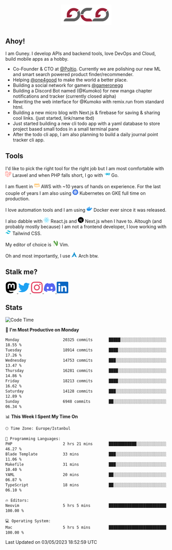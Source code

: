 <h1 align="center">
  <img src="https://raw.githubusercontent.com/gcg/gcg/master/gcg.png" alt="Guney Can Gokoglu" />
</h1>

## Ahoy!

I am Guney. I develop APIs and backend tools, love DevOps and Cloud, build mobile apps as a hobby.

-   Co-Founder & CTO at [@Poltio](https://www.poltio.com). Currently we are polishing our new ML and smart search powered product finder/recommender.
-   Helping [@one4good](https://one4good.com) to make the world a better place.
-   Building a social network for gamers [@gameronegg](https://g1.gg)
-   Building a Discord Bot named (@Kumoko) for new manga chapter notifications and tracker (currently closed alpha)
-   Rewriting the web interface for @Kumoko with remix.run from standard html.
-   Building a new micro blog with Next.js & firebase for saving & sharing cool links. (just started, link/name tbd)
-   Just started building a new cli todo app with a yaml database to store project based small todos in a small terminal pane
-   After the todo cli app, I am also planning to build a daily journal point tracker cli app.

## Tools

I'd like to pick the right tool for the right job but I am most comfortable with <img src="https://raw.githubusercontent.com/gcg/gcg/master/assets/laravel.svg" alt="Laravel PHP" width="18" height="18" /> Laravel and when PHP falls short, I go with <img src="https://raw.githubusercontent.com/gcg/gcg/master/assets/go.svg" alt="Go" width="18" height="18" /> Go.

I am fluent in <img src="https://raw.githubusercontent.com/gcg/gcg/master/assets/amazonaws.svg" alt="AWS" width="18" height="18" /> AWS with ~10 years of hands on experience. For the last couple of years I am also using <img src="https://raw.githubusercontent.com/gcg/gcg/master/assets/kubernetes.svg" alt="GKE" height="18" width="18" /> Kubernetes on GKE full time on production.

I love automation tools and I am using <img src="https://raw.githubusercontent.com/gcg/gcg/master/assets/docker.svg" alt="Docker" width="18" height="18" /> Docker ever since it was released.

I also dabble with <img src="https://raw.githubusercontent.com/gcg/gcg/master/assets/react.svg" alt="React.js" width="18" height="18" /> React.js and <img src="https://raw.githubusercontent.com/gcg/gcg/master/assets/nextdotjs.svg" alt="Next.js" width="18" height="18" /> Next.js when I have to.
Altough (and probably mostly because) I am not a frontend developer, I love working with <img src="https://raw.githubusercontent.com/gcg/gcg/master/assets/tailwindcss.svg" alt="Tailwind CSS" width="18" height="18" /> Tailwind CSS.

My editor of choice is <img src="https://raw.githubusercontent.com/gcg/gcg/master/assets/neovim.svg" alt="NeoVim" width="18" height="18" /> Vim.

Oh and most importantly, I use <img src="https://raw.githubusercontent.com/gcg/gcg/master/assets/archlinux.svg" alt="Arch Linux" width="18" height="18" /> Arch btw.

## Stalk me?

<a href="https://vivy.dev/@gcg" rel="nofollow me" target="_blank" >
    <img src="https://raw.githubusercontent.com/gcg/gcg/master/assets/mastodon.svg" width="36" height="36" alt="@gcg" />
</a>

<a href="https://twitter.com/gcg" target="_blank" >
    <img src="https://raw.githubusercontent.com/gcg/gcg/master/assets/twitter.svg" width="36" height="36" alt="@gcg" />
</a>

<a href="https://instagram.com/gcg" target="_blank">
    <img src="https://raw.githubusercontent.com/gcg/gcg/master/assets/instagram.svg" alt="@gcg" width="36" height="36" />
</a>

<a href="https://discord.gg/SMcJHkX4r7" target="_blank">
    <img src="https://raw.githubusercontent.com/gcg/gcg/master/assets/discord.svg" alt="gcg#3057" width="36" height="36" />
</a>

<a href="https://www.linkedin.com/in/guneycan/" target="_blank">
    <img src="https://raw.githubusercontent.com/gcg/gcg/master/assets/linkedin.svg" alt="LinkedIn" width="36" height="36" />
</a>

## Stats

<!--START_SECTION:waka-->
![Code Time](http://img.shields.io/badge/Code%20Time-1%2C628%20hrs%2010%20mins-blue)

📅 **I'm Most Productive on Monday** 

```text
Monday                   20325 commits       █████░░░░░░░░░░░░░░░░░░░░   18.55 % 
Tuesday                  18914 commits       ████░░░░░░░░░░░░░░░░░░░░░   17.26 % 
Wednesday                14753 commits       ███░░░░░░░░░░░░░░░░░░░░░░   13.47 % 
Thursday                 16281 commits       ████░░░░░░░░░░░░░░░░░░░░░   14.86 % 
Friday                   18213 commits       ████░░░░░░░░░░░░░░░░░░░░░   16.62 % 
Saturday                 14128 commits       ███░░░░░░░░░░░░░░░░░░░░░░   12.89 % 
Sunday                   6948 commits        ██░░░░░░░░░░░░░░░░░░░░░░░   06.34 % 
```


📊 **This Week I Spent My Time On** 

```text
🕑︎ Time Zone: Europe/Istanbul

💬 Programming Languages: 
PHP                      2 hrs 21 mins       ████████████░░░░░░░░░░░░░   46.27 % 
Blade Template           33 mins             ███░░░░░░░░░░░░░░░░░░░░░░   11.06 % 
Makefile                 31 mins             ███░░░░░░░░░░░░░░░░░░░░░░   10.40 % 
YAML                     20 mins             ██░░░░░░░░░░░░░░░░░░░░░░░   06.87 % 
TypeScript               18 mins             ██░░░░░░░░░░░░░░░░░░░░░░░   06.10 % 

🔥 Editors: 
Neovim                   5 hrs 5 mins        █████████████████████████   100.00 % 

💻 Operating System: 
Mac                      5 hrs 5 mins        █████████████████████████   100.00 % 
```


 Last Updated on 03/05/2023 18:52:59 UTC
<!--END_SECTION:waka-->
